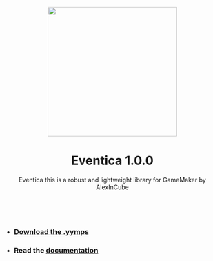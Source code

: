 <p align="center"><img src="https://raw.githubusercontent.com/alexincube/eventinca/main/LOGO.png" style="display:block; margin:auto; width:300px"></p>

<h1 align="center">Eventica 1.0.0</h1>

<p align="center">Eventica this is a robust and lightweight library for GameMaker by AlexInCube</p>

&nbsp;

&nbsp;

- ### [Download the .yymps](https://github.com/AlexInCube/Eventica/releases)
- ### Read the [documentation](https://alexincube.github.io/Eventica/#/latest/)

&nbsp;
